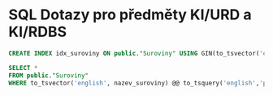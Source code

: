 # SQL Dotazy pro předměty KI/URD a KI/RDBS 

```sql
CREATE INDEX idx_suroviny ON public."Suroviny" USING GIN(to_tsvector('english', nazev_suroviny));
```

```sql
SELECT *
FROM public."Suroviny"
WHERE to_tsvector('english', nazev_suroviny) @@ to_tsquery('english','pomeranč');
```

